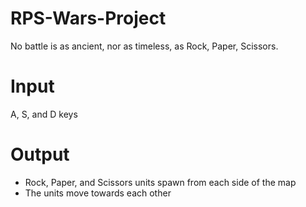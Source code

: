 # RPS-Wars-Project
No battle is as ancient, nor as timeless, as Rock, Paper, Scissors.
# Input
A, S, and D keys
# Output
* Rock, Paper, and Scissors units spawn from each side of the map
* The units move towards each other

